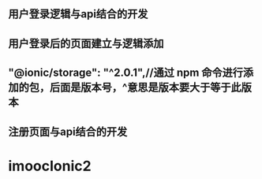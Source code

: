 ## 用户登录逻辑与api结合的开发
## 用户登录后的页面建立与逻辑添加
##  "@ionic/storage": "^2.0.1",//通过 npm 命令进行添加的包，后面是版本号，^意思是版本要大于等于此版本
## 注册页面与api结合的开发
# imoocIonic2
